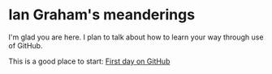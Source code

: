 # Ian Graham's meanderings

I'm glad you are here. I plan to talk about how to learn your way through use of GitHub.

This is a good place to start: [First day on GitHub](https://lab.github.com/githubtraining/paths/first-day-on-github)

